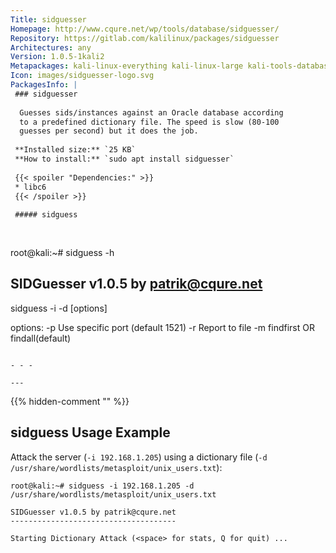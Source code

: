 ```yaml
---
Title: sidguesser
Homepage: http://www.cqure.net/wp/tools/database/sidguesser/
Repository: https://gitlab.com/kalilinux/packages/sidguesser
Architectures: any
Version: 1.0.5-1kali2
Metapackages: kali-linux-everything kali-linux-large kali-tools-database kali-tools-web 
Icon: images/sidguesser-logo.svg
PackagesInfo: |
 ### sidguesser
 
  Guesses sids/instances against an Oracle database according
  to a predefined dictionary file. The speed is slow (80-100
  guesses per second) but it does the job.
 
 **Installed size:** `25 KB`  
 **How to install:** `sudo apt install sidguesser`  
 
 {{< spoiler "Dependencies:" >}}
 * libc6 
 {{< /spoiler >}}
 
 ##### sidguess
 
 
 ```
 root@kali:~# sidguess -h
 
 SIDGuesser v1.0.5 by patrik@cqure.net
 -------------------------------------
 sidguess -i <ip> -d <dictionary> [options]
 
 options:
     -p <portnr> Use specific port (default 1521)
     -r <report> Report to file
     -m <mode>   findfirst OR findall(default)
 ```
 
 - - -
 
---
```

{{% hidden-comment "<!--Do not edit anything above this line-->" %}}

## sidguess Usage Example

Attack the server (`-i 192.168.1.205`) using a dictionary file (`-d /usr/share/wordlists/metasploit/unix_users.txt`):

```
root@kali:~# sidguess -i 192.168.1.205 -d /usr/share/wordlists/metasploit/unix_users.txt

SIDGuesser v1.0.5 by patrik@cqure.net
-------------------------------------

Starting Dictionary Attack (<space> for stats, Q for quit) ...
```
